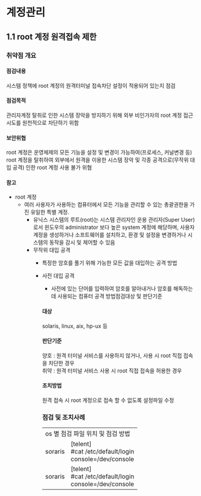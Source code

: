 # 계정관리

## 1.1 root 계정 원격접속 제한

### 취약점 개요

#### 점검내용

시스템 정책에 root 계정의 원격터미널 접속차단 설정이 적용되어 있는지 점검

#### 점검목적

관리자계정 탈취로 인한 시스템 장악을 방지하기 위해 외부 비인가자의 root 계정 접근 시도를 원천적으로 차단하기 위함

#### 보안위협

root 계정은 운영체제의 모든 기능을 설정 및 변경이 가능하여(프로세스, 커널변경 등) root 계정을 탈취하여 외부에서 원격을 이용한 시스템 장악 및 각종 공격으로(무작위 대입 공격) 인한 root 계정 사용 불가 위협

#### 참고

-   root 계정
    -   여러 사용자가 사용하는 컴퓨터에서 모든 기능을 관리할 수 있는 총괄권한을 가진 유일한 특별 계정.
        -   유닉스 시스템의 루트(root)는 시스템 관리자인 운용 관리자(Super User)로서 윈도우의 administrator 보다 높은 system 계정에 해당하며, 사용자 계정을 생성하거나 소프트웨어를 설치하고, 환경 및 설정을 변경하거나 시스템의 동작을 감시 및 제어할 수 있음
        -   무작위 대입 공격
            -   특정한 암호를 풀기 위해 가능한 모든 값을 대입하는 공격 방법
            -   사전 대입 공격
                -   사전에 있는 단어를 입력하여 암호를 알아내거나 암호를 해독하는 데 사용되는 컴퓨터 공격 방법점검대상 및 판단기준

                #### 대상

                solaris, linux, aix, hp-ux 등

                #### 판단기준

                양호 : 원격 터미널 서비스를 사용하지 않거나, 사용 시 root 직접 접속을 차단한 경우  
                취약 : 원격 터미널 서비스 사용 시 root 직접 접속을 허용한 경우

                #### 조치방법

                원격 접속 시 root 계정으로 접속 할 수 없도록 설정파일 수정

                ### 점검 및 조치사례

                <table>
                  <tr>
                        <td colspan="2">os 별 점검 파일 위치 및 점검 방법</td>
                          </tr>
                            <tr>
                                <td>soraris</td>
                                    <td>[telent]<br>#cat /etc/default/login<br>console=/dev/console </td>
                                       <tr> 
                                           <td>soraris</td>
                                               <td>[telent]<br>#cat /etc/default/login<br>console=/dev/console </td>
                                                 </tr>
                                                 </table>
